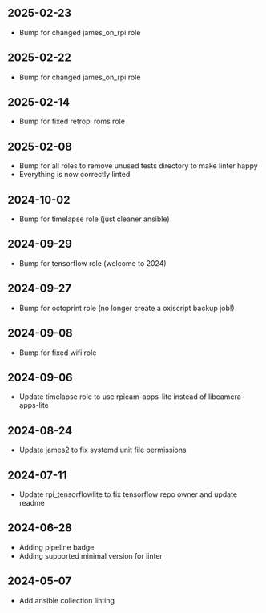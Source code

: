 ## 2025-02-23
* Bump for changed james_on_rpi role

## 2025-02-22
* Bump for changed james_on_rpi role

## 2025-02-14
* Bump for fixed retropi roms role

## 2025-02-08
* Bump for all roles to remove unused tests directory to make linter happy
* Everything is now correctly linted

## 2024-10-02
* Bump for timelapse role (just cleaner ansible)

## 2024-09-29
* Bump for tensorflow role (welcome to 2024)

## 2024-09-27
* Bump for octoprint role (no longer create a oxiscript backup job!)

## 2024-09-08
* Bump for fixed wifi role

## 2024-09-06
* Update timelapse role to use rpicam-apps-lite instead of libcamera-apps-lite

## 2024-08-24
* Update james2 to fix systemd unit file permissions

## 2024-07-11
* Update rpi_tensorflowlite to fix tensorflow repo owner and update readme

## 2024-06-28
* Adding pipeline badge
* Adding supported minimal version for linter

## 2024-05-07
  * Add ansible collection linting
